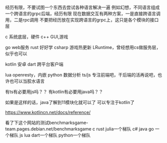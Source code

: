 经历有限，不要试图一个东西去尝试各种语言解决一遍
例如幻想，不同语言组成一个跨语言的grpc后端，经历有限
现在数据交互有两种方案，一是直接跨语言调用，二是rpc调用
不要把经历放在实现跨语言的grpc上，这只是各个模块的接口层

c 系统底层，硬件
c++ GUI,游戏

go web服务
rust 好好学
csharp 游戏热更新 LRuntime，曾经想用cs做服务层，似乎也可以

kotlin 安卓
dart 跨平台客户端

lua openresty，内嵌
python 数据分析
ts/js 专注前端吧，干后端的活再说吧，也许也可以当胶水语言

有ts有必要用js吗？？
有kotlin有必要用java吗？？

如果是这样的话，java了解到11模块化就可以了
可以专注于kotlin了

https://www.kotlincn.net/docs/reference/

看了下这个网站的测试benchmarksgame-team.pages.debian.net/benchmarksgame
c rust julia一个梯队
c# java go 一个梯队
js lua dart一个梯队
python一个梯队